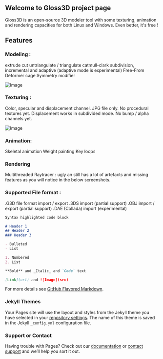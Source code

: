 ## Welcome to Gloss3D project page

Gloss3D is an open-source 3D modeler tool with some texturing, animation and rendering capacities for both Linux and Windows. Even better, it's free !

## Features

### Modeling :

extrude
cut
untriangulate / triangulate
catmull-clark subdivision, incremental and adaptive (adaptive mode is experimental)
Free-From Deformer cage
Symmetry modifier

![Image](http://velotrip.free.fr/GLOSS3D/Gloss3D_modifier_stack_20170212.png)

### Texturing :

Color, specular and displacement channel. JPG file only. No procedural textures yet. Displacement works in subdivided mode. No bump / alpha channels yet.

![Image](http://velotrip.free.fr/Gloss3D_with_LIPS.png)

### Animation:

Skeletal animation
Weight painting
Key loops

### Rendering

Multithreaded Raytracer : ugly an still has a lot of artefacts and missing features as you will notice in the below screenshots.

### Supported File format :

.G3D file format import / export
.3DS import (partial support)
.OBJ import / export (partial support)
.DAE (Collada) import (experimental)


```markdown
Syntax highlighted code block

# Header 1
## Header 2
### Header 3

- Bulleted
- List

1. Numbered
2. List

**Bold** and _Italic_ and `Code` text

[Link](url) and ![Image](src)
```

For more details see [GitHub Flavored Markdown](https://guides.github.com/features/mastering-markdown/).

### Jekyll Themes

Your Pages site will use the layout and styles from the Jekyll theme you have selected in your [repository settings](https://github.com/gueratomik/gloss3d/settings). The name of this theme is saved in the Jekyll `_config.yml` configuration file.

### Support or Contact

Having trouble with Pages? Check out our [documentation](https://docs.github.com/categories/github-pages-basics/) or [contact support](https://github.com/contact) and we’ll help you sort it out.
